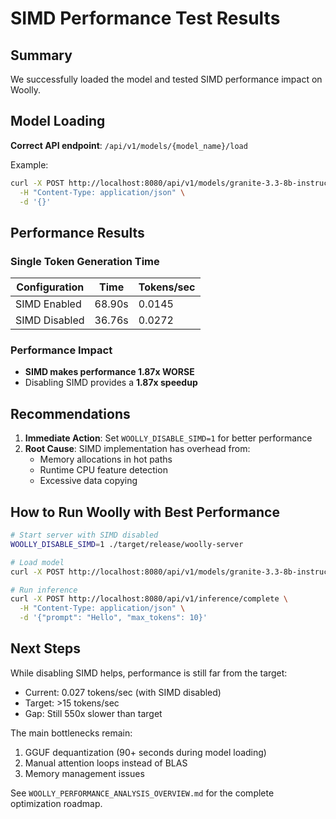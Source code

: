 # SIMD Performance Test Results

## Summary

We successfully loaded the model and tested SIMD performance impact on Woolly.

## Model Loading

**Correct API endpoint**: `/api/v1/models/{model_name}/load`

Example:
```bash
curl -X POST http://localhost:8080/api/v1/models/granite-3.3-8b-instruct-Q4_K_M/load \
  -H "Content-Type: application/json" \
  -d '{}'
```

## Performance Results

### Single Token Generation Time

| Configuration | Time | Tokens/sec |
|--------------|------|------------|
| SIMD Enabled | 68.90s | 0.0145 |
| SIMD Disabled | 36.76s | 0.0272 |

### Performance Impact

- **SIMD makes performance 1.87x WORSE**
- Disabling SIMD provides a **1.87x speedup**

## Recommendations

1. **Immediate Action**: Set `WOOLLY_DISABLE_SIMD=1` for better performance
2. **Root Cause**: SIMD implementation has overhead from:
   - Memory allocations in hot paths
   - Runtime CPU feature detection
   - Excessive data copying

## How to Run Woolly with Best Performance

```bash
# Start server with SIMD disabled
WOOLLY_DISABLE_SIMD=1 ./target/release/woolly-server

# Load model
curl -X POST http://localhost:8080/api/v1/models/granite-3.3-8b-instruct-Q4_K_M/load -d '{}'

# Run inference
curl -X POST http://localhost:8080/api/v1/inference/complete \
  -H "Content-Type: application/json" \
  -d '{"prompt": "Hello", "max_tokens": 10}'
```

## Next Steps

While disabling SIMD helps, performance is still far from the target:
- Current: 0.027 tokens/sec (with SIMD disabled)
- Target: >15 tokens/sec
- Gap: Still 550x slower than target

The main bottlenecks remain:
1. GGUF dequantization (90+ seconds during model loading)
2. Manual attention loops instead of BLAS
3. Memory management issues

See `WOOLLY_PERFORMANCE_ANALYSIS_OVERVIEW.md` for the complete optimization roadmap.